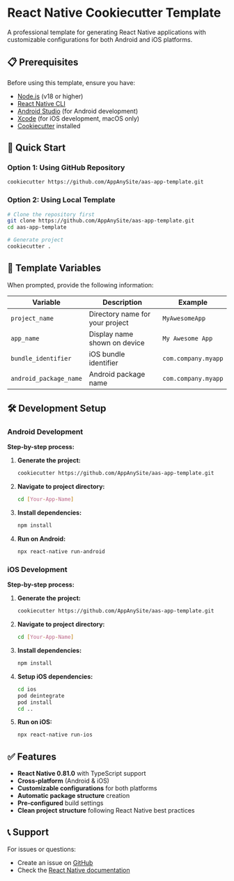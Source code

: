 # React Native Cookiecutter Template

A professional template for generating React Native applications with customizable configurations for both Android and iOS platforms.

## 📋 Prerequisites

Before using this template, ensure you have:
- [Node.js](https://nodejs.org/) (v18 or higher)
- [React Native CLI](https://reactnative.dev/docs/environment-setup)
- [Android Studio](https://developer.android.com/studio) (for Android development)
- [Xcode](https://developer.apple.com/xcode/) (for iOS development, macOS only)
- [Cookiecutter](https://cookiecutter.readthedocs.io/) installed

## 🚀 Quick Start

### Option 1: Using GitHub Repository
```bash
cookiecutter https://github.com/AppAnySite/aas-app-template.git
```

### Option 2: Using Local Template
```bash
# Clone the repository first
git clone https://github.com/AppAnySite/aas-app-template.git
cd aas-app-template

# Generate project
cookiecutter .
```

## 📝 Template Variables

When prompted, provide the following information:

| Variable | Description | Example |
|----------|-------------|---------|
| `project_name` | Directory name for your project | `MyAwesomeApp` |
| `app_name` | Display name shown on device | `My Awesome App` |
| `bundle_identifier` | iOS bundle identifier | `com.company.myapp` |
| `android_package_name` | Android package name | `com.company.myapp` |

## 🛠️ Development Setup

### Android Development

**Step-by-step process:**

1. **Generate the project:**
   ```bash
   cookiecutter https://github.com/AppAnySite/aas-app-template.git
   ```

2. **Navigate to project directory:**
   ```bash
   cd [Your-App-Name]
   ```

3. **Install dependencies:**
   ```bash
   npm install
   ```

4. **Run on Android:**
   ```bash
   npx react-native run-android
   ```

### iOS Development

**Step-by-step process:**

1. **Generate the project:**
   ```bash
   cookiecutter https://github.com/AppAnySite/aas-app-template.git
   ```

2. **Navigate to project directory:**
   ```bash
   cd [Your-App-Name]
   ```

3. **Install dependencies:**
   ```bash
   npm install
   ```

4. **Setup iOS dependencies:**
   ```bash
   cd ios
   pod deintegrate
   pod install
   cd ..
   ```

5. **Run on iOS:**
   ```bash
   npx react-native run-ios
   ```

## ✅ Features

- **React Native 0.81.0** with TypeScript support
- **Cross-platform** (Android & iOS)
- **Customizable configurations** for both platforms
- **Automatic package structure** creation
- **Pre-configured** build settings
- **Clean project structure** following React Native best practices

## 📞 Support

For issues or questions:
- Create an issue on [GitHub](https://github.com/AppAnySite/aas-app-template/issues)
- Check the [React Native documentation](https://reactnative.dev/docs/getting-started)